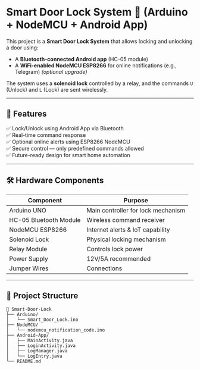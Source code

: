 # Smart Door Lock System 🔐 (Arduino + NodeMCU + Android App)

This project is a **Smart Door Lock System** that allows locking and unlocking a door using:
- A **Bluetooth-connected Android app** (HC-05 module)
- A **WiFi-enabled NodeMCU ESP8266** for online notifications (e.g., Telegram) *(optional upgrade)*

The system uses a **solenoid lock** controlled by a relay, and the commands `U` (Unlock) and `L` (Lock) are sent wirelessly.

---

## 📌 Features

✅ Lock/Unlock using Android App via Bluetooth  
✅ Real-time command response  
✅ Optional online alerts using ESP8266 NodeMCU  
✅ Secure control — only predefined commands allowed  
✅ Future-ready design for smart home automation

---

## 🛠 Hardware Components

| Component | Purpose |
|----------|---------|
| Arduino UNO | Main controller for lock mechanism |
| HC-05 Bluetooth Module | Wireless command receiver |
| NodeMCU ESP8266 | Internet alerts & IoT capability |
| Solenoid Lock | Physical locking mechanism |
| Relay Module | Controls lock power |
| Power Supply | 12V/5A recommended |
| Jumper Wires | Connections |

---

## 📂 Project Structure

```plaintext
📁 Smart-Door-Lock
├── Arduino/
│   └── Smart_Door_Lock.ino
├── NodeMCU/
│   └── nodemcu_notification_code.ino
├── Android-App/
│   ├── MainActivity.java
│   ├── LoginActivity.java
│   ├── LogManager.java
│   └── LogEntry.java
└── README.md
